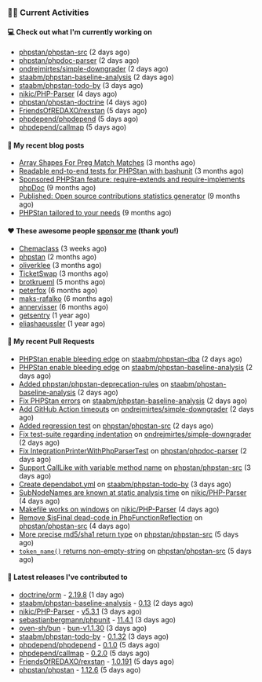 ### 👨‍💻 Current Activities


#### 💻 Check out what I'm currently working on

- [phpstan/phpstan-src](https://github.com/phpstan/phpstan-src) (2 days ago)
- [phpstan/phpdoc-parser](https://github.com/phpstan/phpdoc-parser) (2 days ago)
- [ondrejmirtes/simple-downgrader](https://github.com/ondrejmirtes/simple-downgrader) (2 days ago)
- [staabm/phpstan-baseline-analysis](https://github.com/staabm/phpstan-baseline-analysis) (2 days ago)
- [staabm/phpstan-todo-by](https://github.com/staabm/phpstan-todo-by) (3 days ago)
- [nikic/PHP-Parser](https://github.com/nikic/PHP-Parser) (4 days ago)
- [phpstan/phpstan-doctrine](https://github.com/phpstan/phpstan-doctrine) (4 days ago)
- [FriendsOfREDAXO/rexstan](https://github.com/FriendsOfREDAXO/rexstan) (5 days ago)
- [phpdepend/phpdepend](https://github.com/phpdepend/phpdepend) (5 days ago)
- [phpdepend/callmap](https://github.com/phpdepend/callmap) (5 days ago)


#### 📜 My recent blog posts

- [Array Shapes For Preg Match Matches](https://staabm.github.io/2024/07/05/array-shapes-for-preg-match-matches.html) (3 months ago)
- [Readable end-to-end tests for PHPStan with bashunit](https://staabm.github.io/2024/06/28/readable-phpstan-end-to-end-tests-with-bashunit.html) (3 months ago)
- [Sponsored PHPStan feature: require-extends and require-implements phpDoc](https://staabm.github.io/2024/01/15/phpstan-require-extends-implements.html) (9 months ago)
- [Published: Open source contributions statistics generator](https://staabm.github.io/2024/01/10/oss-contribs-published.html) (9 months ago)
- [PHPStan tailored to your needs](https://staabm.github.io/2024/01/01/phpstan-customizing.html) (9 months ago)


#### ❤️ These awesome people [sponsor me](https://github.com/sponsors/staabm) (thank you!)

- [Chemaclass](https://github.com/Chemaclass) (3 weeks ago)
- [phpstan](https://github.com/phpstan) (2 months ago)
- [oliverklee](https://github.com/oliverklee) (3 months ago)
- [TicketSwap](https://github.com/TicketSwap) (3 months ago)
- [brotkrueml](https://github.com/brotkrueml) (5 months ago)
- [peterfox](https://github.com/peterfox) (6 months ago)
- [maks-rafalko](https://github.com/maks-rafalko) (6 months ago)
- [annervisser](https://github.com/annervisser) (6 months ago)
- [getsentry](https://github.com/getsentry) (1 year ago)
- [eliashaeussler](https://github.com/eliashaeussler) (1 year ago)


#### 🔨 My recent Pull Requests

- [PHPStan enable bleeding edge](https://github.com/staabm/phpstan-dba/pull/692) on [staabm/phpstan-dba](https://github.com/staabm/phpstan-dba) (2 days ago)
- [PHPStan enable bleeding edge](https://github.com/staabm/phpstan-baseline-analysis/pull/184) on [staabm/phpstan-baseline-analysis](https://github.com/staabm/phpstan-baseline-analysis) (2 days ago)
- [Added phpstan/phpstan-deprecation-rules](https://github.com/staabm/phpstan-baseline-analysis/pull/183) on [staabm/phpstan-baseline-analysis](https://github.com/staabm/phpstan-baseline-analysis) (2 days ago)
- [Fix PHPStan errors](https://github.com/staabm/phpstan-baseline-analysis/pull/182) on [staabm/phpstan-baseline-analysis](https://github.com/staabm/phpstan-baseline-analysis) (2 days ago)
- [Add GitHub Action timeouts](https://github.com/ondrejmirtes/simple-downgrader/pull/8) on [ondrejmirtes/simple-downgrader](https://github.com/ondrejmirtes/simple-downgrader) (2 days ago)
- [Added regression test](https://github.com/phpstan/phpstan-src/pull/3561) on [phpstan/phpstan-src](https://github.com/phpstan/phpstan-src) (2 days ago)
- [Fix test-suite regarding indentation](https://github.com/ondrejmirtes/simple-downgrader/pull/7) on [ondrejmirtes/simple-downgrader](https://github.com/ondrejmirtes/simple-downgrader) (2 days ago)
- [Fix IntegrationPrinterWithPhpParserTest](https://github.com/phpstan/phpdoc-parser/pull/255) on [phpstan/phpdoc-parser](https://github.com/phpstan/phpdoc-parser) (2 days ago)
- [Support CallLike with variable method name](https://github.com/phpstan/phpstan-src/pull/3553) on [phpstan/phpstan-src](https://github.com/phpstan/phpstan-src) (3 days ago)
- [Create dependabot.yml](https://github.com/staabm/phpstan-todo-by/pull/114) on [staabm/phpstan-todo-by](https://github.com/staabm/phpstan-todo-by) (3 days ago)
- [SubNodeNames are known at static analysis time](https://github.com/nikic/PHP-Parser/pull/1035) on [nikic/PHP-Parser](https://github.com/nikic/PHP-Parser) (4 days ago)
- [Makefile works on windows](https://github.com/nikic/PHP-Parser/pull/1034) on [nikic/PHP-Parser](https://github.com/nikic/PHP-Parser) (4 days ago)
- [Remove $isFinal dead-code in PhpFunctionReflection](https://github.com/phpstan/phpstan-src/pull/3545) on [phpstan/phpstan-src](https://github.com/phpstan/phpstan-src) (4 days ago)
- [More precise md5/sha1 return type](https://github.com/phpstan/phpstan-src/pull/3541) on [phpstan/phpstan-src](https://github.com/phpstan/phpstan-src) (5 days ago)
- [`token_name()` returns non-empty-string](https://github.com/phpstan/phpstan-src/pull/3540) on [phpstan/phpstan-src](https://github.com/phpstan/phpstan-src) (5 days ago)


#### 🔭 Latest releases I've contributed to

- [doctrine/orm](https://github.com/doctrine/orm) - [2.19.8](https://github.com/doctrine/orm/releases/tag/2.19.8) (1 day ago)
- [staabm/phpstan-baseline-analysis](https://github.com/staabm/phpstan-baseline-analysis) - [0.13](https://github.com/staabm/phpstan-baseline-analysis/releases/tag/0.13) (2 days ago)
- [nikic/PHP-Parser](https://github.com/nikic/PHP-Parser) - [v5.3.1](https://github.com/nikic/PHP-Parser/releases/tag/v5.3.1) (3 days ago)
- [sebastianbergmann/phpunit](https://github.com/sebastianbergmann/phpunit) - [11.4.1](https://github.com/sebastianbergmann/phpunit/releases/tag/11.4.1) (3 days ago)
- [oven-sh/bun](https://github.com/oven-sh/bun) - [bun-v1.1.30](https://github.com/oven-sh/bun/releases/tag/bun-v1.1.30) (3 days ago)
- [staabm/phpstan-todo-by](https://github.com/staabm/phpstan-todo-by) - [0.1.32](https://github.com/staabm/phpstan-todo-by/releases/tag/0.1.32) (3 days ago)
- [phpdepend/phpdepend](https://github.com/phpdepend/phpdepend) - [0.1.0](https://github.com/phpdepend/phpdepend/releases/tag/0.1.0) (5 days ago)
- [phpdepend/callmap](https://github.com/phpdepend/callmap) - [0.2.0](https://github.com/phpdepend/callmap/releases/tag/0.2.0) (5 days ago)
- [FriendsOfREDAXO/rexstan](https://github.com/FriendsOfREDAXO/rexstan) - [1.0.191](https://github.com/FriendsOfREDAXO/rexstan/releases/tag/1.0.191) (5 days ago)
- [phpstan/phpstan](https://github.com/phpstan/phpstan) - [1.12.6](https://github.com/phpstan/phpstan/releases/tag/1.12.6) (5 days ago)
